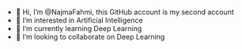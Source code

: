 - 👋 Hi, I’m @NajmaFahmi, this GitHub account is my second account
- 👀 I’m interested in Artificial Intelligence
- 🌱 I’m currently learning Deep Learning
- 💞️ I’m looking to collaborate on Deep Learning

<!---
NajmaProject/NajmaProject is a ✨ special ✨ repository because its `README.md` (this file) appears on your GitHub profile.
You can click the Preview link to take a look at your changes.
--->
